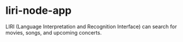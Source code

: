 # liri-node-app
LIRI (Language Interpretation and Recognition Interface) can search for movies, songs, and upcoming concerts.

